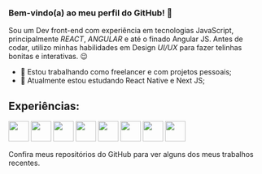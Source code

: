 ### Bem-vindo(a) ao meu perfil do GitHub! 👋

Sou um Dev front-end com experiência em tecnologias JavaScript, principalmente *REACT*, *ANGULAR* e até o finado Angular JS. Antes de codar, utilizo minhas habilidades em Design *UI/UX* para fazer telinhas bonitas e interativas. 😉

- 🔭 Estou trabalhando como freelancer e com projetos pessoais;
- 🌱 Atualmente estou estudando React Native e Next JS;

## Experiências: 
<img src="https://cdn.jsdelivr.net/gh/devicons/devicon/icons/react/react-original-wordmark.svg" width="40" height="40" /> <img src="https://cdn.jsdelivr.net/gh/devicons/devicon/icons/angularjs/angularjs-original.svg" width="40" height="40" /> <img src="https://cdn.jsdelivr.net/gh/devicons/devicon/icons/java/java-original.svg" width="40" height="40"/> <img src="https://cdn.jsdelivr.net/gh/devicons/devicon/icons/androidstudio/androidstudio-original.svg" width="40" height="40"/> <img src="https://cdn.jsdelivr.net/gh/devicons/devicon/icons/ionic/ionic-original.svg" width="40" height="40"/> <img src="https://cdn.jsdelivr.net/gh/devicons/devicon/icons/figma/figma-original.svg" width="40" height="40"/> <img src="https://cdn.jsdelivr.net/gh/devicons/devicon/icons/photoshop/photoshop-plain.svg" width="40" height="40"/> <img src="https://cdn.jsdelivr.net/gh/devicons/devicon/icons/illustrator/illustrator-plain.svg" width="40" height="40"/>

Confira meus repositórios do GitHub para ver alguns dos meus trabalhos recentes. 
